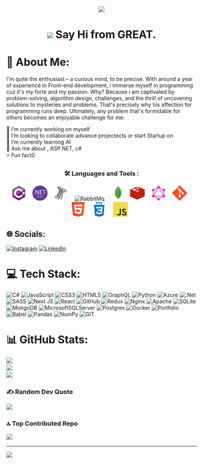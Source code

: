 <div id="header" align="center">
  <img src="https://media.giphy.com/media/QssGEmpkyEOhBCb7e1/giphy.gif" width="100"/>
</div>

<h1 align="center">
  <img src="https://media.giphy.com/media/hvRJCLFzcasrR4ia7z/giphy.gif" width="30px"/>  Say Hi from GREAT.
</h1>

# 💫 About Me:
I'm quite the enthusiast – a curious mind, to be precise. With around a year of experience in Front-end development, i immerse myself in programming cuz it's  my forte and my passion. Why? Because i am captivated by problem-solving, algorithm design, challenges, and the thrill of uncovering solutions to mysteries and problems. That's precisely why his affection for programming runs deep. Ultimately, any problem that's formidable for others becomes an enjoyable challenge for me.

🔭 I’m currently working on myself<br>🤝 I’m looking to collaborate advance projectects or start Startup on<br>🌱 I’m currently learning AI<br>💬 Ask me about , ASP.NET, c#<br>⚡ Fun fact0

### <p align="center"> :hammer_and_wrench: Languages and Tools :</p> 
<div align="center">
  <img src="https://github.com/devicons/devicon/blob/master/icons/csharp/csharp-original.svg" title="Csharp" alt="CSharp" width="40"      height="40"/>&nbsp;&nbsp;&nbsp;
  <img src="https://github.com/devicons/devicon/blob/master/icons/dotnetcore/dotnetcore-original.svg" title="dotnetcore" alt="dotnetcore" width="40"      height="40"/>&nbsp;&nbsp;&nbsp;
  <img src="https://github.com/devicons/devicon/blob/master/icons/microsoftsqlserver/microsoftsqlserver-plain.svg" title="SQLServer" alt="SQLServer" width="40" height="40"/>&nbsp;&nbsp;&nbsp;
  <img src="https://cdn.cdnlogo.com/logos/r/32/rabbitmq.svg" title="RabbitMq" alt="RabbitMq" width="40" height="40"/>&nbsp;&nbsp;&nbsp;
  <img src="https://github.com/devicons/devicon/blob/master/icons/mongodb/mongodb-original.svg" title="mongodb" **alt="mongodb" width="40" height="40"/>&nbsp;&nbsp;
    <img src="https://github.com/devicons/devicon/blob/master/icons/redis/redis-original.svg" title="Redis" alt="Redis" width="40" height="40"/>&nbsp;&nbsp;&nbsp;
    <img src="https://github.com/devicons/devicon/blob/master/icons/graphql/graphql-plain.svg" title="GraphQl" alt="GraphQl" width="40" height="40"/>&nbsp;&nbsp;&nbsp;
  <img src="https://github.com/devicons/devicon/blob/master/icons/git/git-original.svg" title="Git" **alt="Git" width="40" height="40"/>&nbsp;&nbsp;&nbsp;
  <img src="https://github.com/devicons/devicon/blob/master/icons/html5/html5-original.svg" title="HTML5" alt="HTML" width="40" height="40"/>&nbsp;&nbsp;&nbsp;
  <img src="https://github.com/devicons/devicon/blob/master/icons/css3/css3-plain-wordmark.svg"  title="CSS3" alt="CSS" width="40" height="40"/>&nbsp;&nbsp;&nbsp;
  <img src="https://github.com/devicons/devicon/blob/master/icons/javascript/javascript-original.svg" title="JavaScript" alt="JavaScript" width="40" height="40"/>&nbsp;&nbsp;&nbsp;
           
</div>

## 🌐 Socials:
[![Instagram](https://img.shields.io/badge/Instagram-%23E4405F.svg?logo=Instagram&logoColor=white)](https://instagram.com/alireza.nooranii) [![LinkedIn](https://img.shields.io/badge/LinkedIn-%230077B5.svg?logo=linkedin&logoColor=white)](https://linkedin.com/in/Alireza-noorani) 

# 💻 Tech Stack:
![C#](https://img.shields.io/badge/c%23-%23239120.svg?style=for-the-badge&logo=c-sharp&logoColor=white) ![JavaScript](https://img.shields.io/badge/javascript-%23323330.svg?style=for-the-badge&logo=javascript&logoColor=%23F7DF1E) ![CSS3](https://img.shields.io/badge/css3-%231572B6.svg?style=for-the-badge&logo=css3&logoColor=white) ![HTML5](https://img.shields.io/badge/html5-%23E34F26.svg?style=for-the-badge&logo=html5&logoColor=white) ![GraphQL](https://img.shields.io/badge/-GraphQL-E10098?style=for-the-badge&logo=graphql&logoColor=white) ![Python](https://img.shields.io/badge/python-3670A0?style=for-the-badge&logo=python&logoColor=ffdd54) ![Azure](https://img.shields.io/badge/azure-%230072C6.svg?style=for-the-badge&logo=azure-devops&logoColor=white) ![.Net](https://img.shields.io/badge/.NET-5C2D91?style=for-the-badge&logo=.net&logoColor=white) ![SASS](https://img.shields.io/badge/SASS-hotpink.svg?style=for-the-badge&logo=SASS&logoColor=white) ![Next JS](https://img.shields.io/badge/Next-black?style=for-the-badge&logo=next.js&logoColor=white) ![React](https://img.shields.io/badge/react-%2320232a.svg?style=for-the-badge&logo=react&logoColor=%2361DAFB) ![GitHub](https://img.shields.io/badge/GitHub-%23121011.svg?style=for-the-badge&logo=github&logoColor=white) ![Redux](https://img.shields.io/badge/redux-%23593d88.svg?style=for-the-badge&logo=redux&logoColor=white) ![Nginx](https://img.shields.io/badge/nginx-%23009639.svg?style=for-the-badge&logo=nginx&logoColor=white) ![Apache](https://img.shields.io/badge/apache-%23D42029.svg?style=for-the-badge&logo=apache&logoColor=white) ![SQLite](https://img.shields.io/badge/sqlite-%2307405e.svg?style=for-the-badge&logo=sqlite&logoColor=white) ![MongoDB](https://img.shields.io/badge/MongoDB-%234ea94b.svg?style=for-the-badge&logo=mongodb&logoColor=white) ![MicrosoftSQLServer](https://img.shields.io/badge/Microsoft%20SQL%20Sever-CC2927?style=for-the-badge&logo=microsoft%20sql%20server&logoColor=white) ![Postgres](https://img.shields.io/badge/postgres-%23316192.svg?style=for-the-badge&logo=postgresql&logoColor=white) ![Docker](https://img.shields.io/badge/docker-%230db7ed.svg?style=for-the-badge&logo=docker&logoColor=white) ![Portfolio](https://img.shields.io/badge/Portfolio-%23000000.svg?style=for-the-badge&logo=firefox&logoColor=#FF7139) ![Babel](https://img.shields.io/badge/Babel-F9DC3e?style=for-the-badge&logo=babel&logoColor=black) ![Pandas](https://img.shields.io/badge/pandas-%23150458.svg?style=for-the-badge&logo=pandas&logoColor=white) ![NumPy](https://img.shields.io/badge/numpy-%23013243.svg?style=for-the-badge&logo=numpy&logoColor=white) ![GIT](https://img.shields.io/badge/Git-fc6d26?style=for-the-badge&logo=git&logoColor=white)
# 📊 GitHub Stats:
![](https://github-readme-stats.vercel.app/api?username=noorani1379&theme=midnight-purple&hide_border=true&include_all_commits=true&count_private=false)<br/>
![](https://github-readme-streak-stats.herokuapp.com/?user=noorani1379&theme=midnight-purple&hide_border=true)<br/>
![](https://github-readme-stats.vercel.app/api/top-langs/?username=noorani1379&theme=midnight-purple&hide_border=true&include_all_commits=true&count_private=false&layout=compact)

### ✍️ Random Dev Quote
![](https://quotes-github-readme.vercel.app/api?type=vetical&theme=light)

### 🔝 Top Contributed Repo
![](https://github-contributor-stats.vercel.app/api?username=noorani1379&limit=5&theme=onedark&combine_all_yearly_contributions=true)

---
[![](https://visitcount.itsvg.in/api?id=noorani1379&icon=0&color=3)](https://visitcount.itsvg.in)

<!-- Proudly created with GPRM ( https://gprm.itsvg.in ) -->
